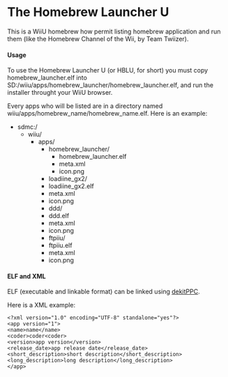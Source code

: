 # The Homebrew Launcher U

This is a WiiU homebrew how permit listing homebrew application and run them (like the Homebrew Channel of the Wii, by Team Twiizer).

#### Usage

To use the Homebrew Launcher U (or HBLU, for short) you must copy homebrew_launcher.elf into SD:/wiiu/apps/homebrew_launcher/homebrew_launcher.elf, and run the installer throught your WiiU browser.

Every apps who will be listed are in a directory named wiiu/apps/homebrew_name/homebrew_name.elf. Here is an example:

- sdmc:/
  - wiiu/
    - apps/
      - homebrew_launcher/
        - homebrew_launcher.elf
        - meta.xml
        - icon.png
      - loadiine_gx2/
       - loadiine_gx2.elf
       - meta.xml
       - icon.png
      - ddd/
       - ddd.elf
       - meta.xml
       - icon.png
      - ftpiiu/
       - ftpiiu.elf
       - meta.xml
       - icon.png

#### ELF and XML

ELF (executable and linkable format) can be linked using [dekitPPC](http://devkitpro.org/wiki/Getting_Started).

Here is a XML example:

    <?xml version="1.0" encoding="UTF-8" standalone="yes"?>
    <app version="1">
    <name>name</name>
    <coder>coder<coder>
    <version>app version</version>
    <release_date>app release date</release_date>
    <short_description>short description</short_description> 
    <long_description>long description</long_description> 
    </app>
